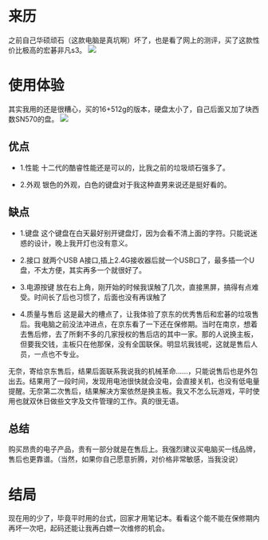 # 来历
之前自己华硕顽石（这款电脑是真坑啊）坏了，也是看了网上的测评，买了这款性价比极高的宏碁非凡s3。
![](https://s2.loli.net/2024/04/22/OA8bsHluonJIeKr.png)

# 使用体验
其实我用的还是很糟心，买的16+512g的版本，硬盘太小了，自己后面又加了块西数SN570的盘。
![](https://s2.loli.net/2024/04/22/JLmKnQE8GxO2ZYC.png)

## 优点
- 1.性能
十二代的酷睿性能还是可以的，比我之前的垃圾顽石强多了。

- 2.外观
银色的外观，白色的键盘对于我这种直男来说还是挺好看的。

## 缺点
- 1.键盘
这个键盘在白天最好别开键盘灯，因为会看不清上面的字符。只能说迷惑的设计，晚上我开灯也没有意义。

- 2.接口
就两个USB A接口,插上2.4G接收器后就一个USB口了，最多插一个U盘，不太方便，其实再多一个就很好了。

- 3.电源按键
放在右上角，刚开始的时候我误触了几次，直接黑屏，搞得有点难受。时间长了后也习惯了，后面也没有再误触了

- 4.质量与售后
这是最大的槽点了，让我体验了京东的优秀售后和宏碁的垃圾售后。我电脑之前没法冲进点，在京东看了一下还在保修期。当时在南京，想着去售后修，去了所剩不多的几家授权的售后店的其中一家。那的人说换主板，但要我交钱，主板只在他那保，没有全国联保。明显坑我钱呢，这就是售后人员，一点也不专业。

无奈，寄给京东售后，结果后面联系我说我的机械革命......，只能说售后也是外包出去。结果用了一段时间，发现用电池很快就会没电，会直接关机，也没有低电量提醒。无奈第二次售后，结果解决方案依然是换主板。我又不怎么玩游戏，平时使用也就双休日做些文字及文件管理的工作。真的很无语。

## 总结
购买昂贵的电子产品，贵有一部分就是在售后上。我强烈建议买电脑买一线品牌，售后也更靠谱。（当然，如果你自己愿意折腾，对价格非常敏感，当我没说）

# 结局
现在用的少了，毕竟平时用的台式，回家才用笔记本。看看这个能不能在保修期内再坏一次吧，起码还能让我再白嫖一次维修的机会。
